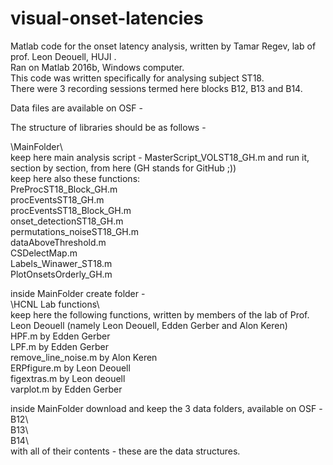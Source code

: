 # visual-onset-latencies
Matlab code for the onset latency analysis, written by Tamar Regev, lab of prof. Leon Deouell, HUJI  .  
Ran on Matlab 2016b, Windows computer.  
This code was written specifically for analysing subject ST18.  
There were 3 recording sessions termed here blocks B12, B13 and B14.  

Data files are available on OSF -  

The structure of libraries should be as follows -  

\MainFolder\  
keep here main analysis script - MasterScript_VOLST18_GH.m and run it, section by section, from here (GH stands for GitHub ;))  
keep here also these functions:  
PreProcST18_Block_GH.m    
procEventsST18_GH.m  
procEventsST18_Block_GH.m  
onset_detectionST18_GH.m  
permutations_noiseST18_GH.m  
dataAboveThreshold.m  
CSDelectMap.m  
Labels_Winawer_ST18.m  
PlotOnsetsOrderly_GH.m  

inside MainFolder create folder -  
\HCNL Lab functions\  
keep here the following functions, written by members of the lab of Prof. Leon Deouell (namely Leon Deouell, Edden Gerber and Alon Keren)  
HPF.m by Edden Gerber  
LPF.m by Edden Gerber  
remove_line_noise.m by Alon Keren    
ERPfigure.m by Leon Deouell    
figextras.m by Leon deouell    
varplot.m by Edden Gerber  

inside MainFolder download and keep the 3 data folders, available on OSF -  
B12\  
B13\  
B14\  
with all of their contents - these are the data structures.
